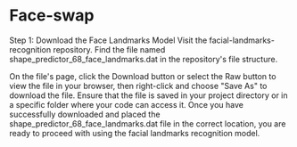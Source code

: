 # Face-swap
Step 1: Download the Face Landmarks Model
Visit the facial-landmarks-recognition repository.
Find the file named shape_predictor_68_face_landmarks.dat in the repository's file structure.

On the file's page, click the Download button or select the Raw button to view the file in your browser, then right-click and choose "Save As" to download the file.
Ensure that the file is saved in your project directory or in a specific folder where your code can access it.
Once you have successfully downloaded and placed the shape_predictor_68_face_landmarks.dat file in the correct location, you are ready to proceed with using the facial landmarks recognition model.

